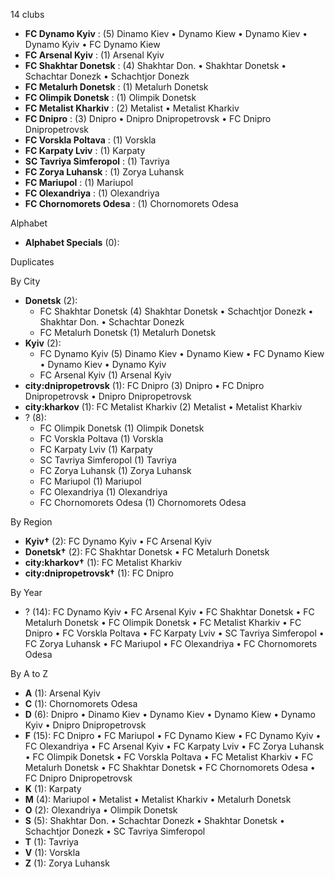 14 clubs

- **FC Dynamo Kyiv** : (5) Dinamo Kiev • Dynamo Kiew • Dynamo Kiev • Dynamo Kyiv • FC Dynamo Kiew
- **FC Arsenal Kyiv** : (1) Arsenal Kyiv
- **FC Shakhtar Donetsk** : (4) Shakhtar Don. • Shakhtar Donetsk • Schachtar Donezk • Schachtjor Donezk
- **FC Metalurh Donetsk** : (1) Metalurh Donetsk
- **FC Olimpik Donetsk** : (1) Olimpik Donetsk
- **FC Metalist Kharkiv** : (2) Metalist • Metalist Kharkiv
- **FC Dnipro** : (3) Dnipro • Dnipro Dnipropetrovsk • FC Dnipro Dnipropetrovsk
- **FC Vorskla Poltava** : (1) Vorskla
- **FC Karpaty Lviv** : (1) Karpaty
- **SC Tavriya Simferopol** : (1) Tavriya
- **FC Zorya Luhansk** : (1) Zorya Luhansk
- **FC Mariupol** : (1) Mariupol
- **FC Olexandriya** : (1) Olexandriya
- **FC Chornomorets Odesa** : (1) Chornomorets Odesa




Alphabet

- **Alphabet Specials** (0): 




Duplicates





By City

- **Donetsk** (2): 
  - FC Shakhtar Donetsk  (4) Shakhtar Donetsk • Schachtjor Donezk • Shakhtar Don. • Schachtar Donezk
  - FC Metalurh Donetsk  (1) Metalurh Donetsk
- **Kyiv** (2): 
  - FC Dynamo Kyiv  (5) Dinamo Kiev • Dynamo Kiew • FC Dynamo Kiew • Dynamo Kiev • Dynamo Kyiv
  - FC Arsenal Kyiv  (1) Arsenal Kyiv
- **city:dnipropetrovsk** (1): FC Dnipro  (3) Dnipro • FC Dnipro Dnipropetrovsk • Dnipro Dnipropetrovsk
- **city:kharkov** (1): FC Metalist Kharkiv  (2) Metalist • Metalist Kharkiv
- ? (8): 
  - FC Olimpik Donetsk  (1) Olimpik Donetsk
  - FC Vorskla Poltava  (1) Vorskla
  - FC Karpaty Lviv  (1) Karpaty
  - SC Tavriya Simferopol  (1) Tavriya
  - FC Zorya Luhansk  (1) Zorya Luhansk
  - FC Mariupol  (1) Mariupol
  - FC Olexandriya  (1) Olexandriya
  - FC Chornomorets Odesa  (1) Chornomorets Odesa




By Region

- **Kyiv†** (2):   FC Dynamo Kyiv • FC Arsenal Kyiv
- **Donetsk†** (2):   FC Shakhtar Donetsk • FC Metalurh Donetsk
- **city:kharkov†** (1):   FC Metalist Kharkiv
- **city:dnipropetrovsk†** (1):   FC Dnipro




By Year

- ? (14):   FC Dynamo Kyiv • FC Arsenal Kyiv • FC Shakhtar Donetsk • FC Metalurh Donetsk • FC Olimpik Donetsk • FC Metalist Kharkiv • FC Dnipro • FC Vorskla Poltava • FC Karpaty Lviv • SC Tavriya Simferopol • FC Zorya Luhansk • FC Mariupol • FC Olexandriya • FC Chornomorets Odesa






By A to Z

- **A** (1): Arsenal Kyiv
- **C** (1): Chornomorets Odesa
- **D** (6): Dnipro • Dinamo Kiev • Dynamo Kiev • Dynamo Kiew • Dynamo Kyiv • Dnipro Dnipropetrovsk
- **F** (15): FC Dnipro • FC Mariupol • FC Dynamo Kiew • FC Dynamo Kyiv • FC Olexandriya • FC Arsenal Kyiv • FC Karpaty Lviv • FC Zorya Luhansk • FC Olimpik Donetsk • FC Vorskla Poltava • FC Metalist Kharkiv • FC Metalurh Donetsk • FC Shakhtar Donetsk • FC Chornomorets Odesa • FC Dnipro Dnipropetrovsk
- **K** (1): Karpaty
- **M** (4): Mariupol • Metalist • Metalist Kharkiv • Metalurh Donetsk
- **O** (2): Olexandriya • Olimpik Donetsk
- **S** (5): Shakhtar Don. • Schachtar Donezk • Shakhtar Donetsk • Schachtjor Donezk • SC Tavriya Simferopol
- **T** (1): Tavriya
- **V** (1): Vorskla
- **Z** (1): Zorya Luhansk




